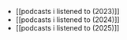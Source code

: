 - [[podcasts i listened to (2023)]]
- [[podcasts i listened to (2024)]]
- [[podcasts i listened to (2025)]]

